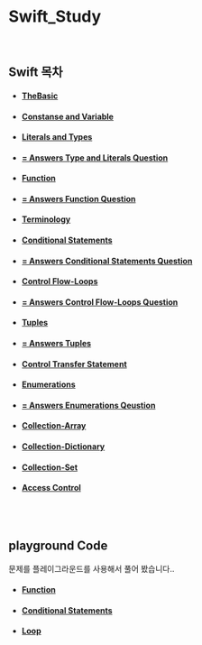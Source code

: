 # Swift_Study

<br>

## Swift 목차

- #### [TheBasic](https://github.com/JhDAT/Swift/blob/master/Swift/01.The%20Basic.md)

- #### [Constanse and Variable](https://github.com/JhDAT/Swift/blob/master/Swift/02.Constanse%20and%20Variable.md)

- #### [Literals and Types](https://github.com/JhDAT/Swift/blob/master/Swift/03.Literals%20and%20Types.md)

- #### [ = Answers Type and Literals Question ](https://github.com/JhDAT/Swift/blob/master/Swift/04.Answers%20Type%20and%20Literals%20Question%20.md)

- #### [Function](https://github.com/JhDAT/Swift/blob/master/Swift/05.Function.md)

- #### [= Answers Function Question](https://github.com/JhDAT/Swift/blob/master/Swift/06.Answers%20Function%20Question.md)

- #### [Terminology](https://github.com/JhDAT/Swift/blob/master/Swift/07.Terminology.md)

- #### [Conditional Statements](https://github.com/JhDAT/Swift/blob/master/Swift/08.Conditional%20Statements.md)

- #### [= Answers Conditional Statements Question](https://github.com/JhDAT/Swift/blob/master/Swift/09.Answers%20Conditional%20Statements%20Question.md)

- #### [Control Flow-Loops](https://github.com/JhDAT/Swift/blob/master/Swift/09.Control%20Flow-Loops.md)

- #### [= Answers Control Flow-Loops Question](https://github.com/JhDAT/Swift/blob/master/Swift/10.Answers%20Control%20Flow-Loops%20Question.md)

- #### [Tuples](https://github.com/JhDAT/Swift/blob/master/Swift/11.Tuples.md)

- #### [= Answers Tuples](https://github.com/JhDAT/Swift/blob/master/Swift/12.Answers%20Tuples.md)

- #### [Control Transfer Statement](https://github.com/JhDAT/Swift/blob/master/Swift/13.Control%20Transfer%20Statement.md)

- #### [Enumerations](https://github.com/JhDAT/Swift/blob/master/Swift/14.Enumerations.md)

- #### [= Answers Enumerations Qeustion](https://github.com/JhDAT/Swift/blob/master/Swift/15.Answers%20Enumerations%20Question.md)

- #### [Collection-Array](https://github.com/JhDAT/Swift/blob/master/Swift/16.Collection-Array.md)

- #### [Collection-Dictionary](https://github.com/JhDAT/Swift/blob/master/Swift/17.Collection-Dictionary.md)

- #### [Collection-Set](https://github.com/JhDAT/Swift/blob/master/Swift/18.Collection-Set.md)

- #### [Access Control](https://github.com/JhDAT/Swift/blob/master/Swift/19.Access%20Control.md)



<br>

<br>


## playground Code

문제를 플레이그라운드를 사용해서 풀어 봤습니다..

- #### [Function](https://github.com/JhDAT/iOS_Study/blob/master/Swift/playground%20code/FunctionAssignment.playground/Contents.swift)

- #### [Conditional Statements](https://github.com/JhDAT/Swift/blob/master/Swift/playground%20code/ConditionalStatements.playground/Contents.swift)

- #### [Loop](https://github.com/JhDAT/Swift/blob/master/Swift/playground%20code/LoopAssignment.playground/Contents.swift)

